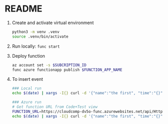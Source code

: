 # README

1. Create and activate virtual environment

    ```sh
    python3 -m venv .venv
    source .venv/bin/activate
    ```

2. Run locally: `func start`

3. Deploy function

    ```sh
    az account set -s $SUBCRIPTION_ID
    func azure functionapp publish $FUNCTION_APP_NAME
    ```

4. To insert event

    ```sh
    ### Local run
    echo $(date) | xargs -I{} curl -d '{"name":"the first", "time":"{}"}' -X POST http://localhost:7071/api/HttpToEventHub

    ### Azure run
    # Get function URL from Code+Test view
    FUNCTION_URL=https://cloudcomp-dv5o-func.azurewebsites.net/api/HttpToEventHub?code=9eIGWkAv7RKq6m3ykUWhWRLn2ZLcG4ZEGqtLN9HRaK/UkhJH5tjaBg==
    echo $(date) | xargs -I{} curl -d '{"name":"the first", "time":"{}"}' -X POST $FUNCTION_URL
    ```
